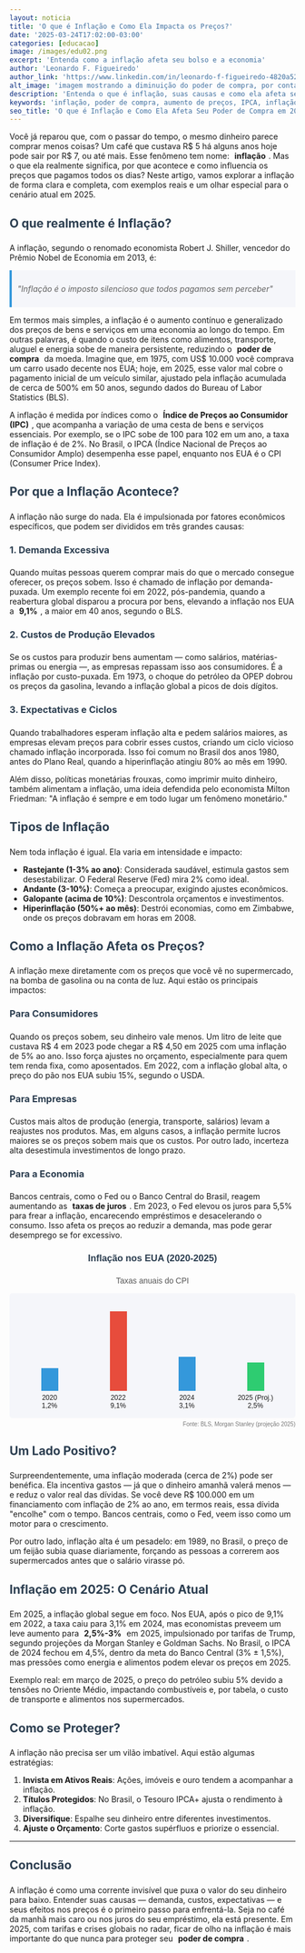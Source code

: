 ```yaml
---
layout: noticia
title: 'O que é Inflação e Como Ela Impacta os Preços?'
date: '2025-03-24T17:02:00-03:00'
categories: [educacao]
image: /images/edu02.png
excerpt: 'Entenda como a inflação afeta seu bolso e a economia'
author: 'Leonardo F. Figueiredo'
author_link: 'https://www.linkedin.com/in/leonardo-f-figueiredo-4820a5230/'
alt_image: 'imagem mostrando a diminuição do poder de compra, por conta da inflação.'
description: 'Entenda o que é inflação, suas causas e como ela afeta seu poder de compra. Guia completo sobre os impactos da inflação na economia e no seu dia a dia em 2025.'
keywords: 'inflação, poder de compra, aumento de preços, IPCA, inflação 2025, economia, causas da inflação, tipos de inflação'
seo_title: 'O que é Inflação e Como Ela Afeta Seu Poder de Compra em 2025 | InvestSmart'
---
```


Você já reparou que, com o passar do tempo, o mesmo dinheiro parece comprar menos coisas? Um café que custava R$ 5 há alguns anos hoje pode sair por R$ 7, ou até mais. Esse fenômeno tem nome: <span class="highlight">inflação</span>. Mas o que ela realmente significa, por que acontece e como influencia os preços que pagamos todos os dias? Neste artigo, vamos explorar a inflação de forma clara e completa, com exemplos reais e um olhar especial para o cenário atual em 2025.

## O que realmente é Inflação?

A inflação, segundo o renomado economista Robert J. Shiller, vencedor do Prêmio Nobel de Economia em 2013, é:

> "Inflação é o imposto silencioso que todos pagamos sem perceber"

Em termos mais simples, a inflação é o aumento contínuo e generalizado dos preços de bens e serviços em uma economia ao longo do tempo. Em outras palavras, é quando o custo de itens como alimentos, transporte, aluguel e energia sobe de maneira persistente, reduzindo o <span class="highlight">poder de compra</span> da moeda. Imagine que, em 1975, com US$ 10.000 você comprava um carro usado decente nos EUA; hoje, em 2025, esse valor mal cobre o pagamento inicial de um veículo similar, ajustado pela inflação acumulada de cerca de 500% em 50 anos, segundo dados do Bureau of Labor Statistics (BLS).

A inflação é medida por índices como o <span class="highlight">Índice de Preços ao Consumidor (IPC)</span>, que acompanha a variação de uma cesta de bens e serviços essenciais. Por exemplo, se o IPC sobe de 100 para 102 em um ano, a taxa de inflação é de 2%. No Brasil, o IPCA (Índice Nacional de Preços ao Consumidor Amplo) desempenha esse papel, enquanto nos EUA é o CPI (Consumer Price Index).

## Por que a Inflação Acontece?

A inflação não surge do nada. Ela é impulsionada por fatores econômicos específicos, que podem ser divididos em três grandes causas:

### 1. Demanda Excessiva

Quando muitas pessoas querem comprar mais do que o mercado consegue oferecer, os preços sobem. Isso é chamado de inflação por demanda-puxada. Um exemplo recente foi em 2022, pós-pandemia, quando a reabertura global disparou a procura por bens, elevando a inflação nos EUA a <span class="highlight">9,1%</span>, a maior em 40 anos, segundo o BLS.

### 2. Custos de Produção Elevados

Se os custos para produzir bens aumentam — como salários, matérias-primas ou energia —, as empresas repassam isso aos consumidores. É a inflação por custo-puxada. Em 1973, o choque do petróleo da OPEP dobrou os preços da gasolina, levando a inflação global a picos de dois dígitos.

### 3. Expectativas e Ciclos

Quando trabalhadores esperam inflação alta e pedem salários maiores, as empresas elevam preços para cobrir esses custos, criando um ciclo vicioso chamado inflação incorporada. Isso foi comum no Brasil dos anos 1980, antes do Plano Real, quando a hiperinflação atingiu 80% ao mês em 1990.

Além disso, políticas monetárias frouxas, como imprimir muito dinheiro, também alimentam a inflação, uma ideia defendida pelo economista Milton Friedman: "A inflação é sempre e em todo lugar um fenômeno monetário."

## Tipos de Inflação

Nem toda inflação é igual. Ela varia em intensidade e impacto:

- **Rastejante (1-3% ao ano)**: Considerada saudável, estimula gastos sem desestabilizar. O Federal Reserve (Fed) mira 2% como ideal.
- **Andante (3-10%)**: Começa a preocupar, exigindo ajustes econômicos.
- **Galopante (acima de 10%)**: Descontrola orçamentos e investimentos.
- **Hiperinflação (50%+ ao mês)**: Destrói economias, como em Zimbabwe, onde os preços dobravam em horas em 2008.

## Como a Inflação Afeta os Preços?

A inflação mexe diretamente com os preços que você vê no supermercado, na bomba de gasolina ou na conta de luz. Aqui estão os principais impactos:

### Para Consumidores

Quando os preços sobem, seu dinheiro vale menos. Um litro de leite que custava R$ 4 em 2023 pode chegar a R$ 4,50 em 2025 com uma inflação de 5% ao ano. Isso força ajustes no orçamento, especialmente para quem tem renda fixa, como aposentados. Em 2022, com a inflação global alta, o preço do pão nos EUA subiu 15%, segundo o USDA.

### Para Empresas

Custos mais altos de produção (energia, transporte, salários) levam a reajustes nos produtos. Mas, em alguns casos, a inflação permite lucros maiores se os preços sobem mais que os custos. Por outro lado, incerteza alta desestimula investimentos de longo prazo.

### Para a Economia

Bancos centrais, como o Fed ou o Banco Central do Brasil, reagem aumentando as <span class="highlight">taxas de juros</span>. Em 2023, o Fed elevou os juros para 5,5% para frear a inflação, encarecendo empréstimos e desacelerando o consumo. Isso afeta os preços ao reduzir a demanda, mas pode gerar desemprego se for excessivo.

<div style="width: 100%; max-width: 800px; margin: 20px 0; font-family: Arial, sans-serif;">
    <h3 style="text-align: center; color: #2c3e50;">Inflação nos EUA (2020-2025)</h3>
    <p style="text-align: center; font-size: 14px; color: #555;">Taxas anuais do CPI</p>
    <div style="background-color: #f5f6fa; padding: 10px; border-radius: 5px;">
        <div style="display: flex; justify-content: space-between; align-items: flex-end; height: 200px;">
            <div style="text-align: center; flex: 1;">
                <div style="background-color: #3498db; height: 40px; width: 30px; margin: 0 auto;"></div>
                <p style="font-size: 12px; margin: 5px 0;">2020<br>1,2%</p>
            </div>
            <div style="text-align: center; flex: 1;">
                <div style="background-color: #e74c3c; height: 140px; width: 30px; margin: 0 auto;"></div>
                <p style="font-size: 12px; margin: 5px 0;">2022<br>9,1%</p>
            </div>
            <div style="text-align: center; flex: 1;">
                <div style="background-color: #3498db; height: 60px; width: 30px; margin: 0 auto;"></div>
                <p style="font-size: 12px; margin: 5px 0;">2024<br>3,1%</p>
            </div>
            <div style="text-align: center; flex: 1;">
                <div style="background-color: #2ecc71; height: 50px; width: 30px; margin: 0 auto;"></div>
                <p style="font-size: 12px; margin: 5px 0;">2025 (Proj.)<br>2,5%</p>
            </div>
        </div>
    </div>
    <p style="font-size: 10px; color: #777; text-align: right; margin-top: 5px;">Fonte: BLS, Morgan Stanley (projeção 2025)</p>
</div>

## Um Lado Positivo?

Surpreendentemente, uma inflação moderada (cerca de 2%) pode ser benéfica. Ela incentiva gastos — já que o dinheiro amanhã valerá menos — e reduz o valor real das dívidas. Se você deve R$ 100.000 em um financiamento com inflação de 2% ao ano, em termos reais, essa dívida "encolhe" com o tempo. Bancos centrais, como o Fed, veem isso como um motor para o crescimento.

Por outro lado, inflação alta é um pesadelo: em 1989, no Brasil, o preço de um feijão subia quase diariamente, forçando as pessoas a correrem aos supermercados antes que o salário virasse pó.

## Inflação em 2025: O Cenário Atual

Em 2025, a inflação global segue em foco. Nos EUA, após o pico de 9,1% em 2022, a taxa caiu para 3,1% em 2024, mas economistas preveem um leve aumento para <span class="highlight">2,5%-3%</span> em 2025, impulsionado por tarifas de Trump, segundo projeções da Morgan Stanley e Goldman Sachs. No Brasil, o IPCA de 2024 fechou em 4,5%, dentro da meta do Banco Central (3% ± 1,5%), mas pressões como energia e alimentos podem elevar os preços em 2025.

Exemplo real: em março de 2025, o preço do petróleo subiu 5% devido a tensões no Oriente Médio, impactando combustíveis e, por tabela, o custo de transporte e alimentos nos supermercados.

## Como se Proteger?

A inflação não precisa ser um vilão imbatível. Aqui estão algumas estratégias:

1. **Invista em Ativos Reais**: Ações, imóveis e ouro tendem a acompanhar a inflação.
2. **Títulos Protegidos**: No Brasil, o Tesouro IPCA+ ajusta o rendimento à inflação.
3. **Diversifique**: Espalhe seu dinheiro entre diferentes investimentos.
4. **Ajuste o Orçamento**: Corte gastos supérfluos e priorize o essencial.

---

## Conclusão

A inflação é como uma corrente invisível que puxa o valor do seu dinheiro para baixo. Entender suas causas — demanda, custos, expectativas — e seus efeitos nos preços é o primeiro passo para enfrentá-la. Seja no café da manhã mais caro ou nos juros do seu empréstimo, ela está presente. Em 2025, com tarifas e crises globais no radar, ficar de olho na inflação é mais importante do que nunca para proteger seu <span class="highlight">poder de compra</span>.

<style>
.highlight {
    padding: 2px 5px;
    font-weight: bold;
    border-radius: 3px;
}
h1, h2, h3 {
    color: #2c3e50;
    padding-bottom: 5px;
}
img {
    max-width: 100%;
}
blockquote {
    background-color: #f5f6fa;
    border-left: 4px solid #3498db;
    padding: 10px;
    margin: 10px 0;
    font-style: italic;
}
</style>
